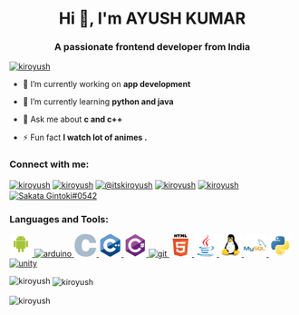 <h1 align="center">Hi 👋, I'm AYUSH KUMAR</h1>
<h3 align="center">A passionate frontend developer from India</h3>

<p align="left"> <a href="https://twitter.com/kiroyush" target="blank"><img src="https://img.shields.io/twitter/follow/kiroyush?logo=twitter&style=for-the-badge" alt="kiroyush" /></a> </p>

- 🔭 I’m currently working on **app development**

- 🌱 I’m currently learning **python and java**

- 💬 Ask me about **c and c++**

- ⚡ Fun fact **I watch lot of animes .**

<h3 align="left">Connect with me:</h3>
<p align="left">
<a href="https://twitter.com/kiroyush" target="blank"><img align="center" src="https://cdn.jsdelivr.net/npm/simple-icons@3.0.1/icons/twitter.svg" alt="kiroyush" height="30" width="40" /></a>
<a href="https://instagram.com/kiroyush" target="blank"><img align="center" src="https://cdn.jsdelivr.net/npm/simple-icons@3.0.1/icons/instagram.svg" alt="kiroyush" height="30" width="40" /></a>
<a href="https://medium.com/@itskiroyush" target="blank"><img align="center" src="https://cdn.jsdelivr.net/npm/simple-icons@3.0.1/icons/medium.svg" alt="@itskiroyush" height="30" width="40" /></a>
<a href="https://www.codechef.com/users/kiroyush" target="blank"><img align="center" src="https://cdn.jsdelivr.net/npm/simple-icons@3.1.0/icons/codechef.svg" alt="kiroyush" height="30" width="40" /></a>
<a href="https://codeforces.com/profile/kiroyush" target="blank"><img align="center" src="https://cdn.jsdelivr.net/npm/simple-icons@3.0.1/icons/codeforces.svg" alt="kiroyush" height="30" width="40" /></a>
<a href="https://discord.gg/Sakata Gintoki#0542" target="blank"><img align="center" src="https://cdn.jsdelivr.net/npm/simple-icons@3.0.1/icons/discord.svg" alt="Sakata Gintoki#0542" height="30" width="40" /></a>
</p>

<h3 align="left">Languages and Tools:</h3>
<p align="left"> <a href="https://developer.android.com" target="_blank"> <img src="https://raw.githubusercontent.com/devicons/devicon/master/icons/android/android-original-wordmark.svg" alt="android" width="40" height="40"/> </a> <a href="https://www.arduino.cc/" target="_blank"> <img src="https://cdn.worldvectorlogo.com/logos/arduino-1.svg" alt="arduino" width="40" height="40"/> </a> <a href="https://www.cprogramming.com/" target="_blank"> <img src="https://raw.githubusercontent.com/devicons/devicon/master/icons/c/c-original.svg" alt="c" width="40" height="40"/> </a> <a href="https://www.w3schools.com/cpp/" target="_blank"> <img src="https://raw.githubusercontent.com/devicons/devicon/master/icons/cplusplus/cplusplus-original.svg" alt="cplusplus" width="40" height="40"/> </a> <a href="https://www.w3schools.com/cs/" target="_blank"> <img src="https://raw.githubusercontent.com/devicons/devicon/master/icons/csharp/csharp-original.svg" alt="csharp" width="40" height="40"/> </a> <a href="https://git-scm.com/" target="_blank"> <img src="https://www.vectorlogo.zone/logos/git-scm/git-scm-icon.svg" alt="git" width="40" height="40"/> </a> <a href="https://www.w3.org/html/" target="_blank"> <img src="https://raw.githubusercontent.com/devicons/devicon/master/icons/html5/html5-original-wordmark.svg" alt="html5" width="40" height="40"/> </a> <a href="https://www.java.com" target="_blank"> <img src="https://raw.githubusercontent.com/devicons/devicon/master/icons/java/java-original.svg" alt="java" width="40" height="40"/> </a> <a href="https://www.linux.org/" target="_blank"> <img src="https://raw.githubusercontent.com/devicons/devicon/master/icons/linux/linux-original.svg" alt="linux" width="40" height="40"/> </a> <a href="https://www.mysql.com/" target="_blank"> <img src="https://raw.githubusercontent.com/devicons/devicon/master/icons/mysql/mysql-original-wordmark.svg" alt="mysql" width="40" height="40"/> </a> <a href="https://www.python.org" target="_blank"> <img src="https://raw.githubusercontent.com/devicons/devicon/master/icons/python/python-original.svg" alt="python" width="40" height="40"/> </a> <a href="https://unity.com/" target="_blank"> <img src="https://www.vectorlogo.zone/logos/unity3d/unity3d-icon.svg" alt="unity" width="40" height="40"/> </a> </p>

<p><img align="left" src="https://github-readme-stats.vercel.app/api/top-langs?username=kiroyush&show_icons=true&locale=en&layout=compact" alt="kiroyush" /></p>

<p>&nbsp;<img align="center" src="https://github-readme-stats.vercel.app/api?username=kiroyush&show_icons=true&locale=en" alt="kiroyush" /></p>

<p><img align="center" src="https://github-readme-streak-stats.herokuapp.com/?user=kiroyush&" alt="kiroyush" /></p>

